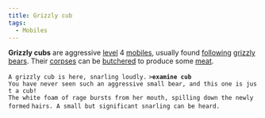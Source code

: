 ```yaml
---
title: Grizzly cub
tags:
  - Mobiles
---
```

**Grizzly cubs** are aggressive [level](level "wikilink") 4
[mobiles](mobile "wikilink"), usually found
[following](follow "wikilink") [grizzly bears](grizzly_bear "wikilink").
Their [corpses](corpse "wikilink") can be
[butchered](butcher "wikilink") to produce some [meat](meat "wikilink").

`A grizzly cub is here, snarling loudly.`
`>`**`examine cub`**
`You have never seen such an aggressive small bear, and this one is just a cub!`
`The white foam of rage bursts from her mouth, spilling down the newly formed`
`hairs. A small but significant snarling can be heard.`
